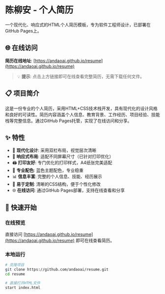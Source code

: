 # 陈柳安 - 个人简历

一个现代化、响应式的HTML个人简历模板，专为软件工程师设计，已部署在GitHub Pages上。

## 🌐 在线访问

**简历在线地址**: [https://andaoai.github.io/resume](https://andaoai.github.io/resume)

> 💡 **提示**: 点击上方链接即可在线查看完整简历，无需下载任何文件。

## 📋 项目简介

这是一份专业的个人简历，采用HTML+CSS技术栈开发，具有现代化的设计风格和良好的可读性。简历内容涵盖个人信息、教育背景、工作经历、项目经验、技能栈等完整信息。通过GitHub Pages托管，实现了在线访问和分享。

## ✨ 特性

- 🎨 **现代化设计**: 采用双栏布局，视觉层次清晰
- 📱 **响应式布局**: 适配不同屏幕尺寸（已针对打印优化）
- 🖨️ **打印友好**: 专门优化的打印样式，A4纸张完美适配
- 🎯 **专业配色**: 蓝色主题配色，专业稳重
- 📊 **信息丰富**: 完整的个人信息、技能、经历展示
- 🔧 **易于定制**: 清晰的CSS结构，便于个性化修改
- 🌐 **在线访问**: 通过GitHub Pages部署，支持在线查看和分享

## 🚀 快速开始

### 在线预览
直接访问 [https://andaoai.github.io/resume](https://andaoai.github.io/resume) 即可在线查看简历。

### 本地运行
```bash
# 克隆项目
git clone https://github.com/andaoai/resume.git
cd resume

# 直接打开HTML文件
start index.html